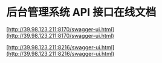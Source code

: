# 后台管理系统 API 接口在线文档

[http://39.98.123.211:8170/swagger-ui.html](http://39.98.123.211:8170/swagger-ui.html)

[http://39.98.123.211:8216/swagger-ui.html](http://39.98.123.211:8216/swagger-ui.html)
